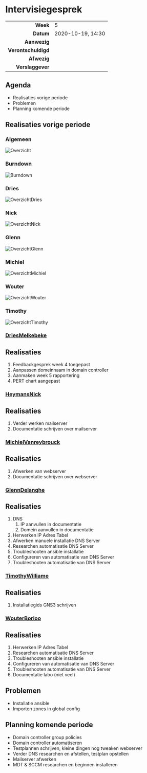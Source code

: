 # Intervisiegesprek

|                     |                   |
|--------------------:|:------------------|
|            **Week** | 5                 |
|           **Datum** | 2020-10-19, 14:30 |
|        **Aanwezig** |                   |
| **Verontschuldigd** |                   |
|         **Afwezig** |                   |
|    **Verslaggever** |                   |

## Agenda

- Realisaties vorige periode
- Problemen
- Planning komende periode

## Realisaties vorige periode

### Algemeen

![Overzicht](https://i.imgur.com/1pxYArI.png)

### Burndown

![Burndown](https://i.imgur.com/0iCkx0l.png)

### Dries
![OverzichtDries](https://i.imgur.com/IyNpOo6.png)

### Nick
![OverzichtNick](https://i.imgur.com/sAGgV2b.png)

### Glenn
![OverzichtGlenn](https://i.imgur.com/dkJLBe9.png)

### Michiel
![OverzichtMichiel](https://i.gyazo.com/240815a01b1a44d873af124ed62953a7.png)

### Wouter
![OverzichtWouter](https://i.imgur.com/sQ3YfkB.jpg)

### Timothy
![OverzichtTimothy](https://i.imgur.com/UmDvtsB.png)


### [DriesMelkebeke](https://github.com/DriesMelkebeke)

## Realisaties

1. Feedbackgesprek week 4 toegepast
2. Aanpassen domeinnaam in domain controller
3. Aanmaken week 5 rapportering
4. PERT chart aangepast

### [HeymansNick](https://github.com/HeymansNickk)

## Realisaties

1. Verder werken mailserver
2. Documentatie schrijven over mailserver

### [MichielVanreybrouck](https://github.com/MichielVanreybrouck)

## Realisaties

1. Afwerken van webserver
2. Documentatie schrijven over webserver

### [GlennDelanghe](https://github.com/GlennDelanghe)

## Realisaties

1. DNS
   1. IP aanvullen in documentatie
   2. Domein aanvullen in documentatie
2. Herwerken IP Adres Tabel
3. Afwerken manuele installatie DNS Server
4. Researchen automatisatie DNS Server
5. Troubleshooten ansible installatie
6. Configureren van automatisatie van DNS Server
7. Troubleshooten automatisatie van DNS Server

### [TimothyWilliame](https://github.com/scoffir)

## Realisaties

1. Installatiegids GNS3 schrijven

### [WouterBorloo](https://github.com/wouterBorloo)

## Realisaties

1. Herwerken IP Adres Tabel
2. Researchen automatisatie DNS Server
3. Troubleshooten ansible installatie
4. Configureren van automatisatie van DNS Server
5. Troubleshooten automatisatie van DNS Server
6. Documentatie labo (niet veel)

## Problemen
- Installatie ansible
- Importen zones in global config

## Planning komende periode

- Domain controller group policies
- Domain controller automatiseren
- Testplannen schrijven, kleine dingen nog tweaken webserver
- Verder DNS researchen en afstellen, testplan opstellen
- Mailserver afwerken
- MDT & SCCM researchen en beginnen installeren
